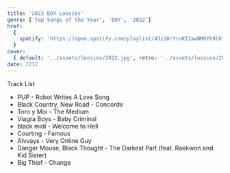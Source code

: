 ```yaml
---
title: '2022 EOY Loosies'
genre: ['Top Songs of the Year', 'EOY', '2022']
href:
  {
    spotify: 'https://open.spotify.com/playlist/43z18rYrvKI2awNMOYb9lO?si=af651f6912654713',
  }
cover:
  { default: '../assets/loosies/2022.jpg', retro: '../assets/loosies/2022.jpg' }
date: 2212
---
```


Track List

- PUP - Robot Writes A Love Song
- Black Country, New Road - Concorde
- Toro y Moi - The Medium
- Viagra Boys - Baby Criminal
- black midi - Welcome to Hell
- Courting - Famous
- Alvvays - Very Online Guy
- Danger Mouse, Black Thought - The Darkest Part (feat. Raekwon and Kid Sister)
- Big Thief - Change
